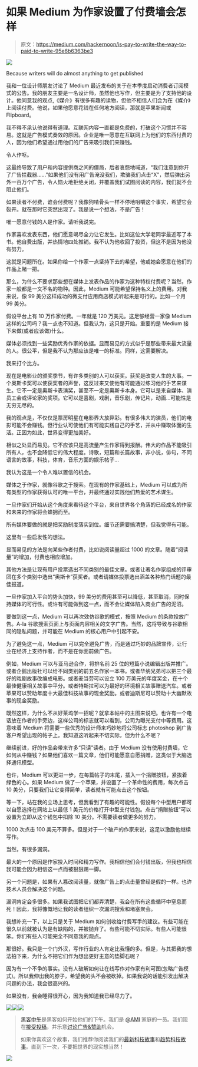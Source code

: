 # 如果 Medium 为作家设置了付费墙会怎样

> 原文：<https://medium.com/hackernoon/is-pay-to-write-the-way-to-paid-to-write-95e6b6363be3>

![](img/27c200ab064cb026da7924919ee8dbbc.png)

Because writers will do almost anything to get published

我和一位设计师朋友讨论了 Medium 最近发布的关于在本季度启动消费者订阅模式的公告。我的朋友主要是一名设计师，虽然他也写作，但主要是为了支持他的设计。他同意我的观点,《媒介》有很多有趣的读物，但他不相信人们会为在《媒介》上阅读付费。他说，如果他愿意花钱在任何地方阅读，那就是苹果新闻或 Flipboard。

我不得不承认他说得有道理。互联网内容一直都是免费的，打破这个习惯并不容易。这就是广告模式奏效的原因。企业是唯一愿意在互联网上为他们的东西付费的人，因为他们希望通过用他们的广告来吸引我们来赚钱。

令人作呕。

这最终导致了用户和内容提供商之间的僵局，后者哀怨地喊道，“我们注意到你开了广告拦截器……”如果他们没有用广告淹没我们，欺骗我们点击“X”，然后弹出另外一百万个广告，令人恼火地拒绝关闭，并覆盖我们试图阅读的内容，我们就不会阻止他们。

如果读者不付费，谁会付费呢？我像狗啃骨头一样不停地咀嚼这个事实，希望它会裂开。就在那时它突然出现了。我是说一个想法，不是广告！

唯一愿意付钱的人是作家。请听我说完。

作家喜欢发表东西，他们愿意竭尽全力让它发生。比如这位大学老同学最近写了本书。他自费出版，并热情地四处推销。我不认为他收回了投资，但这不是因为他没有努力。

这就是问题所在。如果你给一个作家一点坚持下去的希望，他或她会愿意在他们的作品上赌一把。

那么，为什么不要求那些想在媒体上发表作品的作家为这种特权付费呢？当然，作家一般都是一文不名的物种。因此，Medium 可能希望保持名义上的费用。对我来说，像 99 美分这样成功的微支付应用商店模式听起来是可行的。比如一个月 99 美分。

假设平台上有 10 万作家付费。一年就是 120 万美元。这足够经营一家像 Medium 这样的公司吗？我一点也不知道。但我认为，这只是开始。重要的是 Medium 接下来做(或者应该做)什么。

媒体必须找到一些奖励优秀作家的依据。显而易见的方式似乎是那些带来最大流量的人。很公平，但是我不认为那应该是唯一的标准。同样，这需要解决。

我来打个比方。

现在是电影业的颁奖季节，有许多类别的人可以获奖。获奖是改变人生的大事。一个奥斯卡奖可以使获奖者的声誉，这反过来又使他有可能通过练习他的手艺来谋生。它不一定是奥斯卡表演奖，甚至不一定是奥斯卡本身。它可以是来自媒体、演员工会或评论家的奖项。它可以是喜剧，戏剧，音乐剧，传记片，动画…可能性是无穷无尽的。

我的观点是，不仅仅是票房明星在电影界大放异彩。有很多伟大的演员，他们的电影可能不会赚钱。但行业认可使他们有可能实践自己的手艺，并从中赚取体面的生活。正因为如此，世界变得更加美好。

相似之处显而易见。它不应该只是高流量产生作家得到报酬。伟大的作品不能吸引所有人，也不会降低它的伟大程度。诗歌，短篇和长篇故事，非小说，俳句，不同语言的故事，科技，体育，音乐方面的娱乐帖子…

我认为这是一个令人难以置信的机会。

媒体之于作家，就像谷歌之于搜索。在现有的作家基础上，Medium 可以成为所有类型的作家获得认可的唯一平台，并最终通过实践他们热爱的艺术谋生。

一旦作家们开始从这个角度来看待这个平台，来自世界各个角落的已经成名的作家和未来的作家将会蜂拥而至。

所有媒体要做的就是把奖励制度落实到位。细节还需要搞清楚，但我觉得有可能。

这里有一些启发性的想法。

显而易见的方法是向某些作者付费，比如说阅读量超过 1000 的文章。随着“阅读量”的增加，付费也相应增加。

其他方法是让现有用户投票选出不同类别的最佳文章。或者让著名作家组成的评审团在多个类别中选出“奥斯卡”获奖者。或者请媒体投票选出涵盖各种热门话题的最佳报道。

一旦作家加入平台的势头加快，99 美分的费用甚至可以降低，甚至取消，同时保持媒体的可行性。或许有可能做到这一点，而不会让媒体陷入商业广告的泥沼。

要做到这一点，Medium 可以再次效仿谷歌的模式，按照 Medium 的条款投放广告。A-la 谷歌搜索页面上与页面内容相关的文字广告。当然，这将导致与谷歌相同的隐私问题，并可能在 Medium 的核心用户中引起不安。

为了避免这一点，Medium 可以完全避免广告，而是通过巧妙的品牌宣传，让行业在经济上支持作者，而不是在你面前做广告。

例如，Medium 可以与亚马逊合作，将排名前 25 位的短篇小说编辑出版并推广。或者企鹅出版社可以给不同类别的前五名作家一本书。或者华纳兄弟可以把三个最好的戏剧故事改编成电影。或者麦当劳可以设立 100 万美元的年度奖金，在十个最佳健康相关故事中平分。或者特斯拉可以为最好的环境相关故事赠送汽车。或者苹果可以赞助年度十大最佳科技故事的现金奖励。或者迪斯尼可以赞助十大幽默故事的现金奖励。

既然这样，为什么不从好莱坞学一招呢？就拿本帖中的主图来说吧。也许有一个电话放在作者的手旁边，这样公司的标志就可以看到，公司为曝光支付中等费用。这意味着 Medium 将需要一些优秀的设计师来巧妙地将公司标志 photoshop 到广告客户希望出现的帖子上。我知道这听起来不切实际，但为什么不呢？

继续前进，好的作品会带来许多“只读”读者。由于 Medium 没有使用付费墙，它如何从中赚钱？如果他们喜欢一篇文章，他们可能愿意自愿捐赠，这类似于大脑选择通讯模型。

也许，Medium 可以更进一步，在每篇帖子的末尾，插入一个捐赠按钮，紧挨着绿色的心。如果 Medium 做了一个苹果，并设置了一个革命性的费用，每次点击 10 美分，只要我们让它变得简单，读者就有可能点击这个按钮。

等一下，站在我的立场上思考，但我看到了有趣的可能性。假设每个中型用户都可以自愿选择在网站上以最低 1 美元的价格打开中型支付钱包。点击“捐赠按钮”可以设置为立即从这个钱包中扣除 10 美分。不需要读者做更多的努力。

1000 次点击 100 美元不算多。但是对于一个破产的作家来说，这足以激励他继续写作。

当然，有很多漏洞。

最大的一个原因是作家投入时间和精力写作。我相信他们会付钱出版，但我也相信我可能会因为相信这一点而被狠狠踢一脚。

另一个问题是，如果有人篡改阅读量，就像广告上的点击量曾经是假的一样。也许技术人员会解决这个问题。

漏洞肯定会多很多。如果我试图把它们都弄清楚，我会在所有这些循环中窒息而死！因此，我将慷慨地让我的读者组织一次漏洞搜索和堵塞聚会。

我想补充一下，以上只是关于 Medium 如何创收给付费写手的建议。有些可能在很久以前就被认为是有缺陷的，并被抛弃了。有些可能不切实际。有些人可能很笨。你们有些人可能完全不同意我的观点。

那很好。我只是一个门外汉，写作行业的人肯定比我懂的多。但是，与其把我的想法拍下来，为什么不把它们作为想出更好主意的垫脚石呢？

因为有一个不争的事实。没有人破解如何让在线写作对作家有利可图(忽略广告模式)。所以我伸出我的脖子，希望我的头不会被砍掉。如果我说的话能引发出解决问题的办法，我会很高兴的。

如果没有，我会睡得很开心，因为我知道我已经尽力了。

[![](img/50ef4044ecd4e250b5d50f368b775d38.png)](http://bit.ly/HackernoonFB)[![](img/979d9a46439d5aebbdcdca574e21dc81.png)](https://goo.gl/k7XYbx)[![](img/2930ba6bd2c12218fdbbf7e02c8746ff.png)](https://goo.gl/4ofytp)

> [黑客中午](http://bit.ly/Hackernoon)是黑客如何开始他们的下午。我们是 [@AMI](http://bit.ly/atAMIatAMI) 家庭的一员。我们现在[接受投稿](http://bit.ly/hackernoonsubmission)，并乐意[讨论广告&赞助](mailto:partners@amipublications.com)机会。
> 
> 如果你喜欢这个故事，我们推荐你阅读我们的[最新科技故事](http://bit.ly/hackernoonlatestt)和[趋势科技故事](https://hackernoon.com/trending)。直到下一次，不要把世界的现实想当然！

![](img/be0ca55ba73a573dce11effb2ee80d56.png)